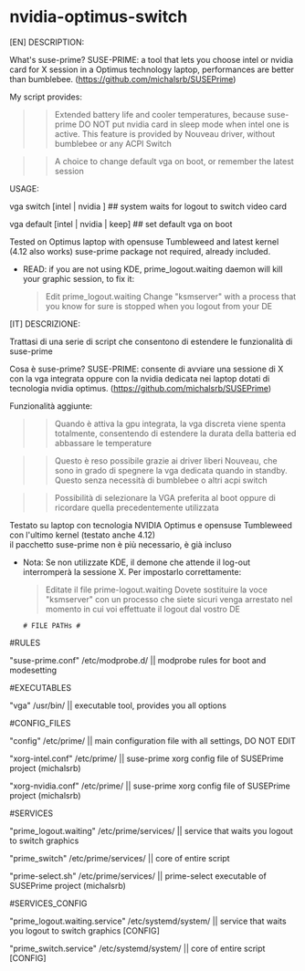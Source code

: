 # nvidia-optimus-switch
[EN]
DESCRIPTION:

What's suse-prime?
SUSE-PRIME: a tool that lets you choose intel or nvidia card for X session in a Optimus technology laptop, performances are better than bumblebee. (https://github.com/michalsrb/SUSEPrime)

My script provides: 

>> Extended battery life and cooler temperatures, because suse-prime DO NOT put nvidia card in sleep mode when intel one is active. This feature is provided by Nouveau driver, without bumblebee or any ACPI Switch

>> A choice to change default vga on boot, or remember the latest session

USAGE:

vga switch [intel | nvidia ]           ## system waits for logout to switch video card

vga default [intel | nvidia | keep]    ## set default vga on boot

Tested on Optimus laptop with opensuse Tumbleweed and latest kernel (4.12 also works)
suse-prime package not required, already included.

- READ: if you are not using KDE, prime_logout.waiting daemon will kill your graphic session, to fix it:  
    > Edit prime_logout.waiting
    > Change "ksmserver" with a process that you know for sure is stopped when you logout from your DE



[IT]
DESCRIZIONE:

Trattasi di una serie di script che consentono di estendere le funzionalità di suse-prime

Cosa è suse-prime?
SUSE-PRIME: consente di avviare una sessione di X con la vga integrata oppure con la nvidia dedicata nei laptop dotati di tecnologia nvidia optimus. (https://github.com/michalsrb/SUSEPrime)
                      
Funzionalità aggiunte:

>> Quando è attiva la gpu integrata, la vga discreta viene spenta totalmente, consentendo di estendere la durata della batteria ed abbassare le temperature

>> Questo è reso possibile grazie ai driver liberi Nouveau, che sono in grado di spegnere la vga dedicata quando in standby. Questo senza necessità di bumblebee o altri acpi switch

>> Possibilità di selezionare la VGA preferita al boot oppure di ricordare quella precedentemente utilizzata
           
Testato su laptop con tecnologia NVIDIA Optimus e opensuse Tumbleweed con l'ultimo kernel (testato anche 4.12)       
il pacchetto suse-prime non è più necessario, è già incluso

- Nota: Se non utilizzate KDE, il demone che attende il log-out interromperà la sessione X. Per impostarlo  correttamente:
    > Editate il file prime-logout.waiting
    > Dovete sostituire la voce "ksmserver" con un processo che siete sicuri venga arrestato nel momento in cui voi      effettuate il logout dal vostro DE
        
      # FILE PATHs #  

#RULES

"suse-prime.conf"      /etc/modprobe.d/    ||  modprobe rules for boot and modesetting
        
#EXECUTABLES
 
"vga"                 /usr/bin/           ||   executable tool, provides you all options
 
 
 
#CONFIG_FILES
 
 "config"              /etc/prime/         ||   main configuration file with all settings, DO NOT EDIT
 
 "xorg-intel.conf"     /etc/prime/         ||   suse-prime xorg config file of SUSEPrime project (michalsrb)
 
 "xorg-nvidia.conf"    /etc/prime/         ||   suse-prime xorg config file of SUSEPrime project (michalsrb)
 
 
 
#SERVICES
 
 "prime_logout.waiting"   /etc/prime/services/    ||   service that waits you logout to switch graphics

 "prime_switch"           /etc/prime/services/    ||   core of entire script
 
 "prime-select.sh"        /etc/prime/services/    ||   prime-select executable of SUSEPrime project (michalsrb)
  


#SERVICES_CONFIG 

"prime_logout.waiting.service"    /etc/systemd/system/     ||   service that waits you logout to switch graphics [CONFIG]

"prime_switch.service"            /etc/systemd/system/     ||   core of entire script [CONFIG]
